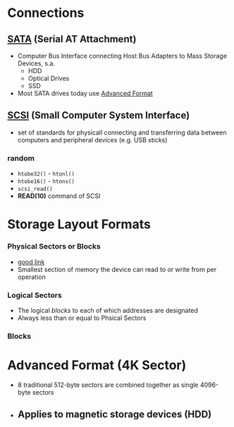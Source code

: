 # Connections
## [SATA](https://en.wikipedia.org/wiki/SATA) (Serial AT Attachment)
- Computer Bus Interface connecting Host Bus Adapters to Mass Storage Devices, s.a.
	- HDD
	- Optical Drives
	- SSD
- Most SATA drives today use [Advanced Format](:/4ea594b041e043418f30b4ee6538f617#advanced-format-4k-sector)

## [SCSI](https://en.wikipedia.org/wiki/SCSI) (Small Computer System Interface)
- set of standards for physicall connecting and transferring data between computers and peripheral devices (e.g. USB sticks)
### random
- `htobe32()` - `htonl()`
- `htobe16()` - `htons()`
- `scsi_read()`
- **READ(10)** command of SCSI

# Storage Layout Formats
### Physical Sectors or Blocks
- [good link](https://utcc.utoronto.ca/~cks/space/blog/tech/AdvancedFormatDrives)
- Smallest section of memory the device can read to or write from per operation
### Logical Sectors
- The logical *blocks* to each of which addresses are designated
- Always less than or equal to Phsical Sectors
### Blocks

# Advanced Format (4K Sector)
- 8 traditional 512-byte sectors are combined together as single 4096-byte sectors
- ## Applies to magnetic storage devices (HDD)